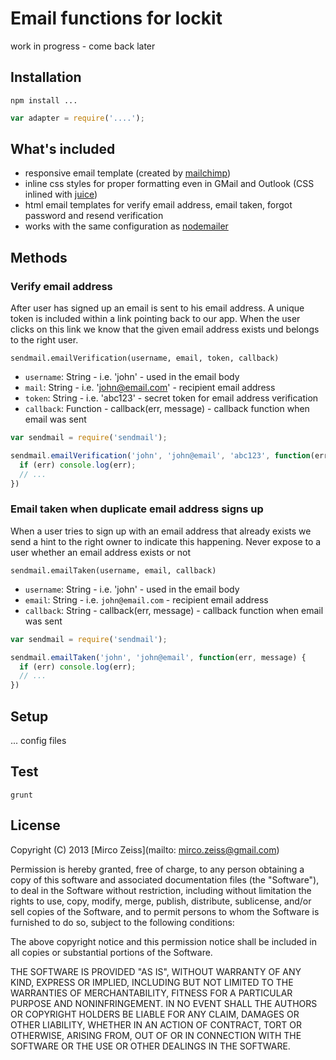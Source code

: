 # Email functions for lockit

work in progress - come back later

## Installation

`npm install ...`

```js
var adapter = require('....');
```

## What's included

 - responsive email template (created by [mailchimp](https://github.com/mailchimp/Email-Blueprints))
 - inline css styles for proper formatting even in GMail and Outlook (CSS inlined with [juice](https://github.com/LearnBoost/juice))
 - html email templates for verify email address, email taken, forgot password and resend verification
 - works with the same configuration as [nodemailer](https://github.com/andris9/Nodemailer)

## Methods

### Verify email address

After user has signed up an email is sent to his email address.
A unique token is included within a link pointing back to our app.
When the user clicks on this link we know that the given email address exists und belongs to the right user.

`sendmail.emailVerification(username, email, token, callback)`

 - `username`: String - i.e. 'john' - used in the email body
 - `mail`: String - i.e. 'john@email.com' - recipient email address
 - `token`: String - i.e. 'abc123' - secret token for email address verification
 - `callback`: Function - callback(err, message) - callback function when email was sent

```js
var sendmail = require('sendmail');

sendmail.emailVerification('john', 'john@email', 'abc123', function(err, message) {
  if (err) console.log(err);
  // ...
})
```

### Email taken when duplicate email address signs up

When a user tries to sign up with an email address that already exists we send a hint to the right owner to indicate
this happening. Never expose to a user whether an email address exists or not

`sendmail.emailTaken(username, email, callback)`

 - `username`: String - i.e. 'john' - used in the email body
 - `email`: String - i.e. `john@email.com` - recipient email address
 - `callback`: String - callback(err, message) - callback function when email was sent

```js
var sendmail = require('sendmail');

sendmail.emailTaken('john', 'john@email', function(err, message) {
  if (err) console.log(err);
  // ...
})
```

## Setup

... config files

## Test

`grunt`

## License

Copyright (C) 2013 [Mirco Zeiss](mailto: mirco.zeiss@gmail.com)

Permission is hereby granted, free of charge, to any person obtaining a copy of this software and associated documentation files (the "Software"), to deal in the Software without restriction, including without limitation the rights to use, copy, modify, merge, publish, distribute, sublicense, and/or sell copies of the Software, and to permit persons to whom the Software is furnished to do so, subject to the following conditions:

The above copyright notice and this permission notice shall be included in all copies or substantial portions of the Software.

THE SOFTWARE IS PROVIDED "AS IS", WITHOUT WARRANTY OF ANY KIND, EXPRESS OR IMPLIED, INCLUDING BUT NOT LIMITED TO THE WARRANTIES OF MERCHANTABILITY, FITNESS FOR A PARTICULAR PURPOSE AND NONINFRINGEMENT. IN NO EVENT SHALL THE AUTHORS OR COPYRIGHT HOLDERS BE LIABLE FOR ANY CLAIM, DAMAGES OR OTHER LIABILITY, WHETHER IN AN ACTION OF CONTRACT, TORT OR OTHERWISE, ARISING FROM, OUT OF OR IN CONNECTION WITH THE SOFTWARE OR THE USE OR OTHER DEALINGS IN THE SOFTWARE.